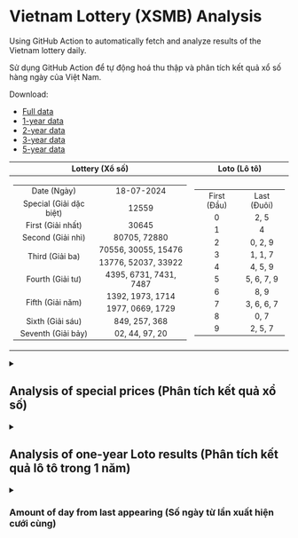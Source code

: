 # Vietnam Lottery (XSMB) Analysis

Using GitHub Action to automatically fetch and analyze results of the Vietnam lottery daily.

Sử dụng GitHub Action để tự động hoá thu thập và phân tích kết quả xổ số hàng ngày của Việt Nam.

Download:

* [Full data](https://raw.githubusercontent.com/khiemdoan/vietnam-lottery-xsmb-analysis/main/results/xsmb.csv)
* [1-year data](https://raw.githubusercontent.com/khiemdoan/vietnam-lottery-xsmb-analysis/main/results/xsmb_1_year.csv)
* [2-year data](https://raw.githubusercontent.com/khiemdoan/vietnam-lottery-xsmb-analysis/main/results/xsmb_2_year.csv)
* [3-year data](https://raw.githubusercontent.com/khiemdoan/vietnam-lottery-xsmb-analysis/main/results/xsmb_3_year.csv)
* [5-year data](https://raw.githubusercontent.com/khiemdoan/vietnam-lottery-xsmb-analysis/main/results/xsmb_5_year.csv)

| Lottery (Xổ số) | Loto (Lô tô) |
| :------------: | :----------: |
| <table><tr><td>Date (Ngày)</td><td>18-07-2024</td></tr><tr><td>Special (Giải dặc biệt)</td><td>12559</td></tr><tr><td>First (Giải nhất)</td><td>30645</td></tr><tr><td>Second (Giải nhì)</td><td>80705, 72880</td></tr><tr><td rowspan="2">Third (Giải ba)</td><td>70556, 30055, 15476</td></tr><tr><td>13776, 52037, 33922</td></tr><tr><td>Fourth (Giải tư)</td><td>4395, 6731, 7431, 7487</td></tr><tr><td rowspan="2">Fifth (Giải năm)</td><td>1392, 1973, 1714</td></tr><tr><td>1977, 0669, 1729</td></tr><tr><td>Sixth (Giải sáu)</td><td>849, 257, 368</td></tr><tr><td>Seventh (Giải bảy)</td><td>02, 44, 97, 20</td></tr></table> | <table><tr><td>First (Đầu)</td><td>Last (Đuôi)</td></tr><tr><td>0</td><td>2, 5</td></tr><tr><td>1</td><td>4</td></tr><tr><td>2</td><td>0, 2, 9</td></tr><tr><td>3</td><td>1, 1, 7</td></tr><tr><td>4</td><td>4, 5, 9</td></tr><tr><td>5</td><td>5, 6, 7, 9</td></tr><tr><td>6</td><td>8, 9</td></tr><tr><td>7</td><td>3, 6, 6, 7</td></tr><tr><td>8</td><td>0, 7</td></tr><tr><td>9</td><td>2, 5, 7</td></tr></table> |

<details>
  <summary><h2>Analysis of special prices (Phân tích kết quả xổ số)</h2></summary>
  <h3>Amount of day from last appearing (Số ngày từ lần xuất hiện cuối cùng)</h3>

  ![Delta](images/special_delta.jpg)

  <h3>Top 10 amount of day from last appearing (Top 10 số lâu chưa xuất hiện)</h3>

  ![Delta top 10](images/special_delta_top_10.jpg)
</details>

<details>
  <summary><h2>Analysis of one-year Loto results (Phân tích kết quả lô tô trong 1 năm)</h2></summary>

  Max: 128. Min: 64.

  Mean: 97.74. Standard deviation: 11.2.

  <h3>Detail (Chi tiết)</h3>

  ![Detail](images/heatmap.jpg)

  <h3>Top 10</h3>

  ![Top 10](images/top-10.jpg)

  <h3>Distribution (Phân bổ)</h3>

  ![Distribution](images/distribution.jpg)
</details>

<details>
  <summary><h3>Amount of day from last appearing (Số ngày từ lần xuất hiện cưới cùng)</h2></summary>

  ![Delta](images/delta.jpg)

  <h3>Top 10 amount of day from last appearing (Top 10 số lâu chưa xuất hiện)</h3>

  ![Delta top 10](images/delta_top_10.jpg)
</details>